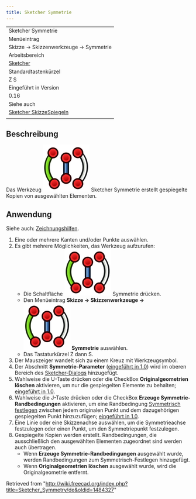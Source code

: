 ```yaml
---
title: Sketcher Symmetrie
---
```


|                                                                                 |
| ------------------------------------------------------------------------------- |
| Sketcher Symmetrie                                                              |
| Menüeintrag                                                                     |
| Skizze → Skizzenwerkzeuge → Symmetrie                                           |
| Arbeitsbereich                                                                  |
| [Sketcher](/Sketcher_Workbench/de "Sketcher Workbench/de")                      |
| Standardtastenkürzel                                                            |
| Z S                                                                             |
| Eingeführt in Version                                                           |
| 0.16                                                                            |
| Siehe auch                                                                      |
| [Sketcher SkizzeSpiegeln](/Sketcher_MirrorSketch/de "Sketcher MirrorSketch/de") |
|                                                                                 |

## Beschreibung

Das Werkzeug ![](/src/assets/images/Sketcher_Symmetry.svg) Sketcher Symmetrie erstellt gespiegelte Kopien von ausgewählten Elementen.

## Anwendung

Siehe auch: [Zeichnungshilfen](/Sketcher_Workbench/de#Zeichnungshilfen "Sketcher Workbench/de").

1. Eine oder mehrere Kanten und/oder Punkte auswählen.
2. Es gibt mehrere Möglichkeiten, das Werkzeug aufzurufen:
   - Die Schaltfläche ![](/src/assets/images/Sketcher_Symmetry.svg) Symmetrie drücken.
   - Den Menüeintrag **Skizze → Skizzenwerkzeuge → ![](/src/assets/images/Sketcher_Symmetry.svg) Symmetrie** auswählen.
   - Das Tastaturkürzel Z dann S.
3. Der Mauszeiger wandelt sich zu einem Kreuz mit Werkzeugsymbol.
4. Der Abschnitt **Symmetrie-Parameter** ([eingeführt in 1.0](/Release_notes_1.0/de "Release notes 1.0/de")) wird im oberen Bereich des [Sketcher-Dialogs](/Sketcher_Dialog/de "Sketcher Dialog/de") hinzugefügt.
5. Wahlweise die U-Taste drücken oder die CheckBox **Originalgeometrien löschen** aktivieren, um nur die gespiegelten Elemente zu behalten; [eingeführt in 1.0](/Release_notes_1.0/de "Release notes 1.0/de").
6. Wahlweise die J-Taste drücken oder die CheckBox **Erzeuge Symmetrie-Randbedingungen** aktivieren, um eine Randbedingung [Symmetrisch festlegen](/Sketcher_ConstrainSymmetric "Sketcher ConstrainSymmetric") zwischen jedem originalen Punkt und dem dazugehörigen gespiegelten Punkt hinzuzufügen; [eingeführt in 1.0](/Release_notes_1.0/de "Release notes 1.0/de").
7. Eine Linie oder eine Skizzenachse auswählen, um die Symmetrieachse festzulegen oder einen Punkt, um den Symmetriepunkt festzulegen.
8. Gespiegelte Kopien werden erstellt. Randbedingungen, die ausschließlich den ausgewählten Elementen zugeordnet sind werden auch übertragen.
   - Wenn **Erzeuge Symmetrie-Randbedingungen** ausgewählt wurde, werden Randbedingungen zum Symmetrisch-Festlegen hinzugefügt.
   - Wenn **Originalgeometrien löschen** ausgewählt wurde, wird die Originalgeometrie entfernt.

Retrieved from "<http://wiki.freecad.org/index.php?title=Sketcher_Symmetry/de&oldid=1484327>"
